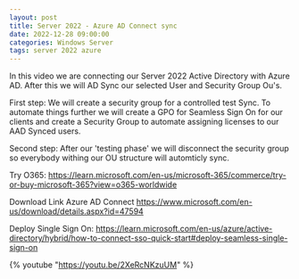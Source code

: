 ```yaml
---
layout: post
title: Server 2022 - Azure AD Connect sync
date: 2022-12-28 09:00:00
categories: Windows Server
tags: server 2022 azure
---
```


In this video we are connecting our Server 2022 Active Directory with Azure AD.
After this we will AD Sync our selected User and Security Group Ou's. 

First step:
We will create a security group for a controlled test Sync. 
To automate things further we will create a GPO for Seamless Sign On for our clients and create a Security Group to automate assigning licenses to our AAD Synced users.

Second step:
After our 'testing phase' we will disconnect the security group so everybody withing our OU structure will automticly sync. 


Try O365:
https://learn.microsoft.com/en-us/microsoft-365/commerce/try-or-buy-microsoft-365?view=o365-worldwide

Download Link Azure AD Connect
https://www.microsoft.com/en-us/download/details.aspx?id=47594

Deploy Single Sign On:
https://learn.microsoft.com/en-us/azure/active-directory/hybrid/how-to-connect-sso-quick-start#deploy-seamless-single-sign-on

{% youtube "https://youtu.be/2XeRcNKzuUM" %}
